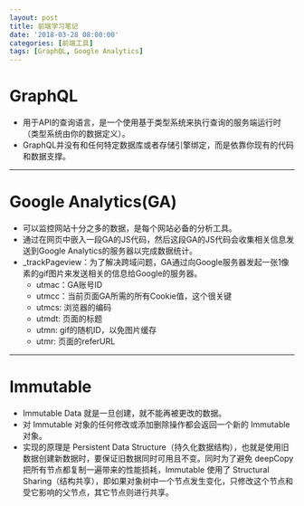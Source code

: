 ```yaml
---
layout: post
title: 前端学习笔记
date: '2018-03-28 08:00:00'
categories: [前端工具]
tags: [GraphQL, Google Analytics]
---
```


# GraphQL
  * 用于API的查询语言，是一个使用基于类型系统来执行查询的服务端运行时（类型系统由你的数据定义）。
  * GraphQL并没有和任何特定数据库或者存储引擎绑定，而是依靠你现有的代码和数据支撑。

---

# Google Analytics(GA)
  * 可以监控网站十分之多的数据，是每个网站必备的分析工具。
  * 通过在网页中嵌入一段GA的JS代码，然后这段GA的JS代码会收集相关信息发送到Google Analytics的服务器以完成数据统计。
  * _trackPageview：为了解决跨域问题，GA通过向Google服务器发起一张1像素的gif图片来发送相关的信息给Google的服务器。
    * utmac：GA账号ID
    * utmcc：当前页面GA所需的所有Cookie值，这个很关键
    * utmcs: 浏览器的编码
    * utmdt: 页面的标题
    * utmn:  gif的随机ID，以免图片缓存
    * utmr: 页面的referURL

---

# Immutable
  * Immutable Data 就是一旦创建，就不能再被更改的数据。
  * 对 Immutable 对象的任何修改或添加删除操作都会返回一个新的 Immutable 对象。
  * 实现的原理是 Persistent Data Structure（持久化数据结构），也就是使用旧数据创建新数据时，要保证旧数据同时可用且不变。同时为了避免 deepCopy 把所有节点都复制一遍带来的性能损耗，Immutable 使用了 Structural Sharing（结构共享），即如果对象树中一个节点发生变化，只修改这个节点和受它影响的父节点，其它节点则进行共享。
